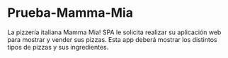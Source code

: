 # Prueba-Mamma-Mia
La pizzería italiana Mamma Mia! SPA le solicita realizar su aplicación web para mostrar y vender sus pizzas. Esta app deberá mostrar los distintos tipos de pizzas y sus ingredientes.
